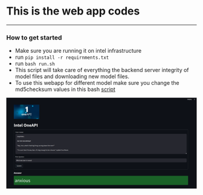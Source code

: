 # This is the web app codes
-----------------------------


### How to get started
* Make sure you are running it on intel infrastructure
* run `pip install -r requirnments.txt`
* run `bash run.sh`
* This script will take care of everything the backend server integrity of model files and downloading new model files.
* To use this webapp for different model make sure you change the md5checksum values in this bash [script](./run.sh)


![](../assets/webapp.png)

